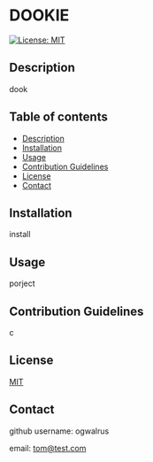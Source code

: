 # DOOKIE
  [![License: MIT](https://img.shields.io/badge/License-MIT-yellow.svg)](https://opensource.org/licenses/MIT)
  
  ## Description
  
  dook
  
  ## Table of contents
  - [Description](##-Description)
  - [Installation](##-Installation)
  - [Usage](##-Usage)
  - [Contribution Guidelines](##-Contribution-Guidelines)
  - [License](##-License)
  - [Contact](##-Contact)
  
  ## Installation
  
  install
  
  ## Usage
  
  porject
  
  ## Contribution Guidelines
  
  c
  
  ## License
  
  [MIT](https://opensource.org/licenses/MIT)
  
  ## Contact
  
  github username: ogwalrus 

  email: tom@test.com
  